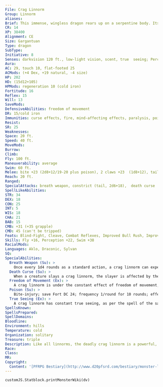 ```yaml
---
File: Crag Linnorm
Group: Linnorm
aliases: 
Brief: This immense, wingless dragon rears up on a serpentine body. Its triple tail and powerful talons swipe at the air.
CR: 14
XP: 38400
Alignment: CE
Size: Gargantuan
Type: dragon
SubType: 
Initiative: 8
Senses: darkvision 120 ft., low-light vision, scent, true  seeing; Perception +22
Aura: 
AC: 29, touch 10, flat-footed 25
ACMods: (+4 Dex, +19 natural, -4 size)
HP: 202
HD: (15d12+105)
HPMods: regeneration 10 (cold iron)
Fortitude: 16
Reflex: 15
Will: 13
SaveMods: 
DefensiveAbilities: freedom of movement
DR: 15/cold iron
Immunities: curse effects, fire, mind-affecting effects, paralysis, poison, sleep
Resist: 
SR: 25
Weaknesses: 
Space: 20 ft.
Speed: 40 ft.
MoveMods: 
Burrow: 
Climb: 
Fly: 100 ft.
Maneuverability: average
Swim: 60 ft.
Melee: bite +23 (2d8+12/19-20 plus poison), 2 claws +23  (1d8+12), tail +18 (2d6+6 plus grab)
Reach: 20 ft.
Ranged: 
SpecialAttacks: breath weapon, constrict (tail, 2d6+18),  death curse
SpellLikeAbilities: 
STR: 34
DEX: 18
CON: 25
INT: 5
WIS: 18
CHA: 21
BAB: 15
CMB: +31 (+35 grapple)
CMD: 45 (can't be tripped)
Feats: Blind-Fight, Cleave, Combat Reflexes, Improved Bull Rush, Improved Critical (bite), Improved Initiative, Lightning Reflexes, Power Attack
Skills: Fly +16, Perception +22, Swim +38
RacialMods: 
Languages: Aklo, Draconic, Sylvan
SQ: 
SpecialAbilities:
  Breath Weapon (Su): >
    Once every 1d4 rounds as a standard action, a crag linnorm can expel a 120-foot line of magma, dealing 15d8 points of fire damage to all creatures struck (Reflex DC 24 halves). This line of magma remains red-hot for 1 round after the linnorm creates it. Creatures that took damage on the first round take 6d6 fire damage the second round (Reflex DC 24 negates), as does any creature that walks across the line of magma. If the magma was expelled while the linnorm was airborne, it instead rains downward during the second round as a sheet of fire no more than 60 feet high that does 6d6 damage (Reflex DC 24 negates) to any creature that passes through it. On the third round, the line of magma cools to a thin layer of brittle stone that quickly degrades to powder and sand over the course of several hours; magma that's turned to a sheet of fire is consumed entirely during the second round, leaving behind only a stain of smoke in the air that swiftly disperses. The save DC is Constitution-based.
  Death Curse (Su): >
    When a creature slays a crag linnorm, the slayer is affected by the curse of fire.  Curse of Fire: save Will DC 22; effect creature gains vulnerability to fire. The save DC is Charisma-based.
  Freedom of Movement (Ex): >
    A crag linnorm is under the constant effect of freedom of movement, as per the spell of the same name. This effect cannot be dispelled.
  Poison (Su): >
    Bite-injury; save Fort DC 24; frequency 1/round for 10 rounds; effect 2d6 fire damage and 1d4 Con drain; cure 2 consecutive saves. The save DC is Constitution-based.
  True Seeing (Ex): >
    A crag linnorm has constant true seeing, as per the spell of the same name.
SpellsKnown: 
SpellsPrepared: 
SpellDomains: 
Bloodline: 
Environment: hills
Temperature: cold
Organization: solitary
Treasure: triple
Description: Like all linnorms, the deadly crag linnorm is a powerful, primeval dragon, a denizen of the wild regions far north of where most civilizations dare to tread. The crag linnorm is among the weakest of its kind, yet still a devastating predator in its own right. Favored, if not by the gods, then by some primal intelligence of the mysterious world of the fey, the linnorm bestows a powerful curse on any who manage to slay it. A crag linnorm is 60 feet long and weighs 12,000 pounds.
Race: 
Class: 
MR: 
Copyright:
  Content: '[PFRPG Bestiary](http://www.d20pfsrd.com/bestiary/monster-listings/dragons/linnorm/crag)'
---
```

```dataviewjs
customJS.Statblock.printMonsterWiki(dv)
```
